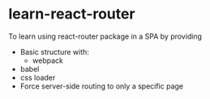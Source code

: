 # learn-react-router
To learn using react-router package in a SPA
by providing
- Basic structure with:
  - webpack
 - babel
 - css loader
- Force server-side routing to only a specific page
